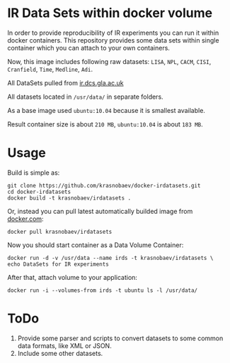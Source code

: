 IR Data Sets within docker volume
=================================

In order to provide reproducibility of IR experiments you can run it within
docker containers. This repository provides some data sets within single
container which you can attach to your own containers.

Now, this image includes following raw datasets:
`LISA`, `NPL`, `CACM`, `CISI`, `Cranfield`, `Time`, `Medline`, `Adi`.

All DataSets pulled from
[ir.dcs.gla.ac.uk](http://ir.dcs.gla.ac.uk/resources/test_collections)

All datasets located in `/usr/data/` in separate folders.

As a base image used `ubuntu:10.04` because it is smallest available.

Result container size is about `210 MB`, `ubuntu:10.04` is about `183 MB`.

Usage
=====

Build is simple as:

    git clone https://github.com/krasnobaev/docker-irdatasets.git
    cd docker-irdatasets
    docker build -t krasnobaev/irdatasets .

Or, instead you can pull latest automatically builded image from
[docker.com](https://registry.hub.docker.com/u/krasnobaev/irdatasets/):

    docker pull krasnobaev/irdatasets

Now you should start container as a Data Volume Container:

    docker run -d -v /usr/data --name irds -t krasnobaev/irdatasets \
    echo DataSets for IR experiments

After that, attach volume to your application:

    docker run -i --volumes-from irds -t ubuntu ls -l /usr/data/

ToDo
====

1. Provide some parser and scripts to convert datasets to some common
data formats, like XML or JSON.
2. Include some other datasets.

